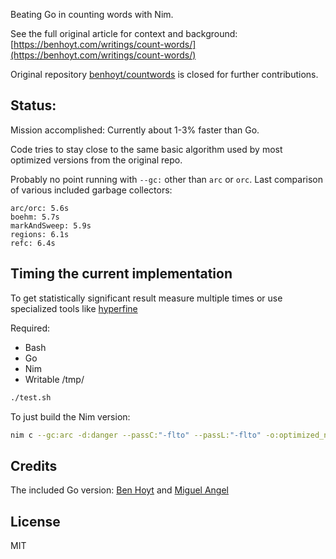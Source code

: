 Beating Go in counting words with Nim.

See the full original article for context and background: [https://benhoyt.com/writings/count-words/](https://benhoyt.com/writings/count-words/)

Original repository [benhoyt/countwords](https://github.com/benhoyt/countwords) is closed for further contributions.

## Status:
Mission accomplished: Currently about 1-3% faster than Go.

Code tries to stay close to the same basic algorithm used by most optimized versions from the original repo.

Probably no point running with `--gc:` other than `arc` or `orc`. Last comparison of various included garbage collectors:
```
arc/orc: 5.6s
boehm: 5.7s
markAndSweep: 5.9s
regions: 6.1s
refc: 6.4s
```

## Timing the current implementation
To get statistically significant result measure multiple times or use specialized tools like [hyperfine](https://github.com/sharkdp/hyperfine)

Required:
- Bash
- Go
- Nim
- Writable /tmp/

```bash
./test.sh
```

To just build the Nim version:
```bash
nim c --gc:arc -d:danger --passC:"-flto" --passL:"-flto" -o:optimized_nim optimized.nim
```

## Credits
The included Go version: [Ben Hoyt](https://github.com/benhoyt) and [Miguel Angel](https://github.com/ntrrg)

## License
MIT
